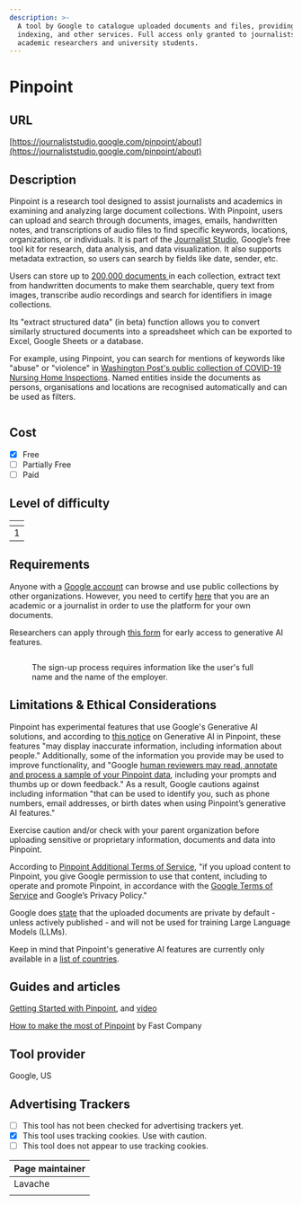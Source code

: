 ```yaml
---
description: >-
  A tool by Google to catalogue uploaded documents and files, providing OCR,
  indexing, and other services. Full access only granted to journalists,
  academic researchers and university students.
---
```


# Pinpoint

## URL

[https://journaliststudio.google.com/pinpoint/about](https://journaliststudio.google.com/pinpoint/about)

## Description

Pinpoint is a research tool designed to assist journalists and academics in examining and analyzing large document collections. With Pinpoint, users can upload and search through documents, images, emails, handwritten notes, and transcriptions of audio files to find specific keywords, locations, organizations, or individuals. It is part of the [Journalist Studio](https://journaliststudio.google.com/), Google’s free tool kit for research, data analysis, and data visualization. It also supports metadata extraction, so users can search by fields like date, sender, etc.

Users can store up to [200,000 documents ](https://support.google.com/pinpoint/answer/11955480?hl=en-IN#upload_documents)in each collection, extract text from handwritten documents to make them searchable, query text from images, transcribe audio recordings and search for identifiers in image collections.&#x20;

Its "extract structured data" (in beta) function allows you to convert similarly structured documents into a spreadsheet which can be exported to Excel, Google Sheets or a database.

For example, using Pinpoint, you can search for mentions of keywords like "abuse" or "violence" in [Washington Post's public collection of COVID-19 Nursing Home Inspections](https://journaliststudio.google.com/pinpoint/search?collection=989c939c11b20432). Named entities inside the documents as persons, organisations and locations are recognised automatically and can be used as filters.&#x20;

<figure><img src=".gitbook/assets/Screenshot 2024-11-12 at 1.51.56 PM.png" alt=""><figcaption></figcaption></figure>

## Cost

* [x] Free
* [ ] Partially Free
* [ ] Paid

## Level of difficulty

<table><thead><tr><th data-type="rating" data-max="5"></th></tr></thead><tbody><tr><td>1</td></tr></tbody></table>

## Requirements

Anyone with a [Google account](https://support.google.com/pinpoint/answer/11948321?hl=en) can browse and use public collections by other organizations. However, you need to certify [here](https://journaliststudio.google.com/pinpoint/requestaccess) that you are an academic or a journalist in order to use the platform for your own documents.

Researchers can apply through [this form](https://docs.google.com/forms/d/e/1FAIpQLSd2owbRY5gLj6iXDSgPrPapsPoFo4xD2VLmrAhJ24d-Isq1xQ/viewform) for early access to generative AI features.

<figure><img src=".gitbook/assets/image (1).png" alt=""><figcaption><p>The sign-up process requires information like the user's full name and the name of the employer.</p></figcaption></figure>

## Limitations & Ethical Considerations

Pinpoint has experimental features that use Google's Generative AI solutions, and according to [this notice](https://support.google.com/pinpoint/answer/14338615?hl=en) on Generative AI in Pinpoint, these features "may display inaccurate information, including information about people." Additionally, some of the information you provide may be used to improve functionality, and "Google [human reviewers may read, annotate and process a sample of your Pinpoint data](https://support.google.com/pinpoint/answer/14338615?hl=en), including your prompts and thumbs up or down feedback." As a result, Google cautions against including information "that can be used to identify you, such as phone numbers, email addresses, or birth dates when using Pinpoint’s generative AI features."

Exercise caution and/or check with your parent organization before uploading sensitive or proprietary information, documents and data into Pinpoint.

According to [Pinpoint Additional Terms of Service](https://support.google.com/pinpoint/answer/13071911?hl=en), "if you upload content to Pinpoint, you give Google permission to use that content, including to operate and promote Pinpoint, in accordance with the [Google Terms of Service](https://policies.google.com/terms) and Google’s Privacy Policy."

Google does [state](https://support.google.com/pinpoint/answer/14338615?hl=en) that the uploaded documents are private by default - unless actively published - and will not be used for training Large Language Models (LLMs).&#x20;

Keep in mind that Pinpoint's generative AI features are currently only available in a [list of countries](https://support.google.com/pinpoint/answer/14338615?hl=en#support_countries).

## Guides and articles

[Getting Started with Pinpoint](https://support.google.com/pinpoint/answer/11948320?hl=en\&ref_topic=11949739\&sjid=5429787754045626721-NC), and [video](https://newsinitiative.withgoogle.com/resources/trainings/pinpoint/video-getting-started-with-pinpoint/)

[How to make the most of Pinpoint](https://www.fastcompany.com/90841519/how-to-make-the-most-of-pinpoint-part-of-googles-toolkit-for-journalists) by Fast Company

## Tool provider

Google, US

## Advertising Trackers

* [ ] This tool has not been checked for advertising trackers yet.
* [x] This tool uses tracking cookies. Use with caution.
* [ ] This tool does not appear to use tracking cookies.

| Page maintainer |
| --------------- |
| Lavache         |
|                 |
